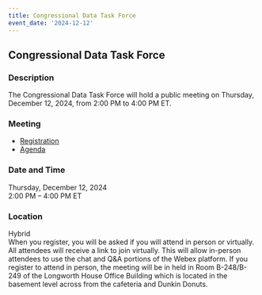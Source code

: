 ```yaml
---
title: Congressional Data Task Force  
event_date: '2024-12-12'
---
```


## Congressional Data Task Force  

### Description  
The Congressional Data Task Force will hold a public meeting on Thursday, December 12, 2024, from 2:00 PM to 4:00 PM ET. 
  
### Meeting  
* [Registration](https://ushr.webex.com/weblink/register/r8d25541c6270dec4e7c983fa69bdd454)  
* [Agenda](https://usgpo.github.io/innovation/resources/CDTF20241212/agenda-december-cdtf.pdf)      
    
### Date and Time  
Thursday, December 12, 2024  
2:00 PM – 4:00 PM ET  

### Location  
Hybrid  
When you register, you will be asked if you will attend in person or virtually. All attendees will receive a link to join virtually. This will allow in-person attendees to use the chat and Q&A portions of the Webex platform. If you register to attend in person, the meeting will be in held in Room B-248/B-249 of the Longworth House Office Building which is located in the basement level across from the cafeteria and Dunkin Donuts.  


 


